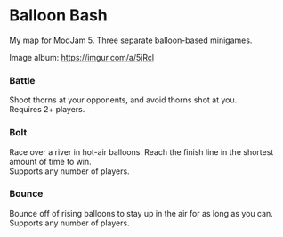 # Balloon Bash
My map for ModJam 5. Three separate balloon-based minigames.

Image album: https://imgur.com/a/5jRcl

### Battle

Shoot thorns at your opponents, and avoid thorns shot at you.  
Requires 2+ players.


### Bolt

Race over a river in hot-air balloons. Reach the finish line in the shortest amount of time to win.  
Supports any number of players.


### Bounce

Bounce off of rising balloons to stay up in the air for as long as you can.  
Supports any number of players.
